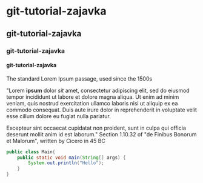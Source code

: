 # git-tutorial-zajavka

## git-tutorial-zajavka

### git-tutorial-zajavka

#### git-tutorial-zajavka

The standard Lorem Ipsum passage, used since the 1500s

"Lorem **ipsum** dolor _sit_ amet, consectetur adipiscing elit, sed do eiusmod tempor incididunt ut labore et dolore
magna aliqua. Ut enim ad minim veniam, quis nostrud exercitation ullamco laboris nisi ut aliquip ex ea commodo
consequat. Duis aute irure dolor in reprehenderit in voluptate velit esse cillum dolore eu fugiat nulla pariatur.

Excepteur sint occaecat cupidatat non proident, sunt in culpa qui officia deserunt mollit anim id est laborum."
Section 1.10.32 of "de Finibus Bonorum et Malorum", written by Cicero in 45 BC

```java
public class Main{
    public static void main(String[] args) {
        System.out.println("Hello");
    }
}
```
